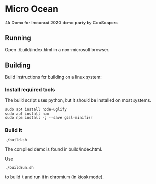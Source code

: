 # Micro Ocean
4k Demo for Instanssi 2020 demo party
by GeoScapers

## Running
Open ./build/index.html in a non-microsoft browser.

## Building

Build instructions for building on a linux system:

### Install required tools
The build script uses python, but it should be installed on most systems.

    sudo apt install node-uglify
    sudo apt install npm
    sudo npm install -g --save glsl-minifier

### Build it
    ./build.sh
    
The compiled demo is found in build/index.html.

Use

    ./buildrun.sh

to build it and run it in chromium (in kiosk mode).

    



